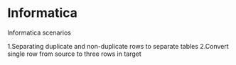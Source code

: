 # Informatica
Informatica scenarios

1.Separating duplicate and non-duplicate rows to separate tables
2.Convert single row from source to three rows in target
